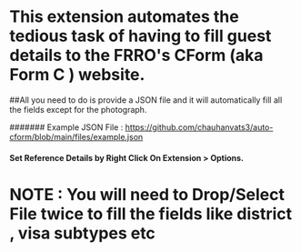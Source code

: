 # This extension automates the tedious task of having to fill guest details to the FRRO's CForm (aka Form C ) website.
##All you need to do is provide a JSON file and it will automatically fill all the fields except for the photograph.

####### Example JSON File : https://github.com/chauhanvats3/auto-cform/blob/main/files/example.json

#### Set Reference Details by Right Click On Extension > Options.

# NOTE : You will need to Drop/Select File twice to fill the fields like district , visa subtypes etc
